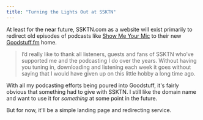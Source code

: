 ```yaml
---
title: "Turning the Lights Out at SSKTN"
---
```

<p>At least for the near future, SSKTN.com as a website will exist primarily to redirect old episodes of podcasts like <a href="https://goodstuff.fm/smym">Show Me Your Mic</a> to their new <a href="https://goodstuff.fm">Goodstuff.fm</a> home.</p>
<blockquote><p>
  I’d really like to thank all listeners, guests and fans of SSKTN who’ve supported me and the podcasting I do over the years. Without having you tuning in, downloading and listening each week it goes without saying that I would have given up on this little hobby a long time ago.
</p></blockquote>
<p>With all my podcasting efforts being poured into Goodstuff, it's fairly obvious that something had to give with SSKTN. I still like the domain name and want to use it for <em>something</em> at some point in the future.</p>
<p>But for now, it'll be a simple landing page and redirecting service.</p>
